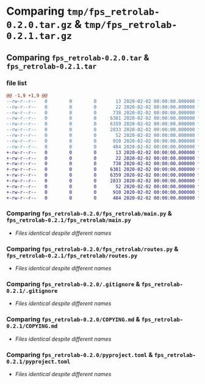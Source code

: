 # Comparing `tmp/fps_retrolab-0.2.0.tar.gz` & `tmp/fps_retrolab-0.2.1.tar.gz`

## Comparing `fps_retrolab-0.2.0.tar` & `fps_retrolab-0.2.1.tar`

### file list

```diff
@@ -1,9 +1,9 @@
--rw-r--r--   0        0        0       13 2020-02-02 00:00:00.000000 fps_retrolab-0.2.0/MANIFEST.in
--rw-r--r--   0        0        0       22 2020-02-02 00:00:00.000000 fps_retrolab-0.2.0/fps_retrolab/__init__.py
--rw-r--r--   0        0        0      738 2020-02-02 00:00:00.000000 fps_retrolab-0.2.0/fps_retrolab/main.py
--rw-r--r--   0        0        0     6381 2020-02-02 00:00:00.000000 fps_retrolab-0.2.0/fps_retrolab/routes.py
--rw-r--r--   0        0        0     6359 2020-02-02 00:00:00.000000 fps_retrolab-0.2.0/.gitignore
--rw-r--r--   0        0        0     2833 2020-02-02 00:00:00.000000 fps_retrolab-0.2.0/COPYING.md
--rw-r--r--   0        0        0       52 2020-02-02 00:00:00.000000 fps_retrolab-0.2.0/README.md
--rw-r--r--   0        0        0      910 2020-02-02 00:00:00.000000 fps_retrolab-0.2.0/pyproject.toml
--rw-r--r--   0        0        0      484 2020-02-02 00:00:00.000000 fps_retrolab-0.2.0/PKG-INFO
+-rw-r--r--   0        0        0       13 2020-02-02 00:00:00.000000 fps_retrolab-0.2.1/MANIFEST.in
+-rw-r--r--   0        0        0       22 2020-02-02 00:00:00.000000 fps_retrolab-0.2.1/fps_retrolab/__init__.py
+-rw-r--r--   0        0        0      738 2020-02-02 00:00:00.000000 fps_retrolab-0.2.1/fps_retrolab/main.py
+-rw-r--r--   0        0        0     6381 2020-02-02 00:00:00.000000 fps_retrolab-0.2.1/fps_retrolab/routes.py
+-rw-r--r--   0        0        0     6359 2020-02-02 00:00:00.000000 fps_retrolab-0.2.1/.gitignore
+-rw-r--r--   0        0        0     2833 2020-02-02 00:00:00.000000 fps_retrolab-0.2.1/COPYING.md
+-rw-r--r--   0        0        0       52 2020-02-02 00:00:00.000000 fps_retrolab-0.2.1/README.md
+-rw-r--r--   0        0        0      910 2020-02-02 00:00:00.000000 fps_retrolab-0.2.1/pyproject.toml
+-rw-r--r--   0        0        0      484 2020-02-02 00:00:00.000000 fps_retrolab-0.2.1/PKG-INFO
```

### Comparing `fps_retrolab-0.2.0/fps_retrolab/main.py` & `fps_retrolab-0.2.1/fps_retrolab/main.py`

 * *Files identical despite different names*

### Comparing `fps_retrolab-0.2.0/fps_retrolab/routes.py` & `fps_retrolab-0.2.1/fps_retrolab/routes.py`

 * *Files identical despite different names*

### Comparing `fps_retrolab-0.2.0/.gitignore` & `fps_retrolab-0.2.1/.gitignore`

 * *Files identical despite different names*

### Comparing `fps_retrolab-0.2.0/COPYING.md` & `fps_retrolab-0.2.1/COPYING.md`

 * *Files identical despite different names*

### Comparing `fps_retrolab-0.2.0/pyproject.toml` & `fps_retrolab-0.2.1/pyproject.toml`

 * *Files identical despite different names*

